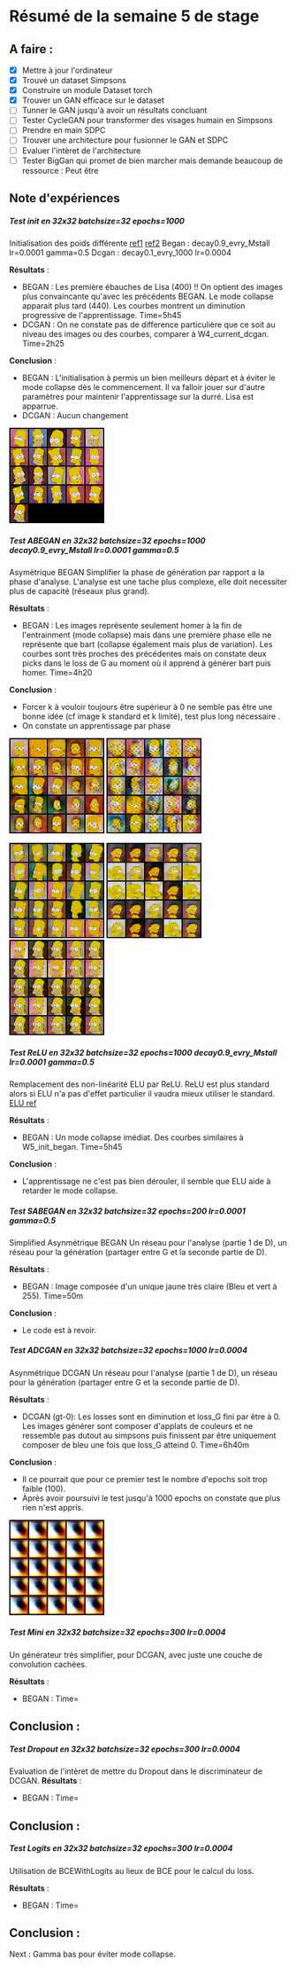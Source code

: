# Résumé de la semaine 5 de stage


## A faire :

- [x]  Mettre à jour l'ordinateur
- [x]  Trouvé un dataset Simpsons
- [x]  Construire un module Dataset torch
- [x]  Trouver un GAN efficace sur le dataset
- [ ] Tunner le GAN jusqu'à avoir un résultats concluant
- [ ] Tester CycleGAN pour transformer des visages humain en Simpsons
- [ ] Prendre en main SDPC
- [ ] Trouver une architecture pour fusionner le GAN et SDPC
- [ ] Evaluer l'intèret de l'architecture
- [ ] Tester BigGan qui promet de bien marcher mais demande beaucoup de ressource : Peut être

## Note d'expériences

##### Test init en 32x32 batchsize=32 epochs=1000
Initialisation des poids différente [ref1](https://github.com/carpedm20/BEGAN-pytorch/issues/7) [ref2](https://stackoverflow.com/questions/49433936/how-to-initialize-weights-in-pytorch) 
Began : decay0.9_evry_Mstall  lr=0.0001 gamma=0.5
Dcgan : decay0.1_evry_1000 lr=0.0004

__Résultats__ :
  - BEGAN : Les première ébauches de Lisa (400) !! On optient des images plus convaincante qu'avec les précédents BEGAN. Le mode collapse apparait plus tard (440). Les courbes montrent un diminution progressive de l'apprentissage.
		Time=5h45
  - DCGAN : On ne constate pas de difference particulière que ce soit au niveau des images ou des courbes, comparer à W4_current_dcgan.
		Time=2h25
		
__Conclusion__ :
  - BEGAN : L'initialisation à permis un bien meilleurs départ et à éviter le mode collapse dès le commencement. Il va falloir jouer sur d'autre paramètres pour maintenir l'apprentissage sur la durré. Lisa est apparrue.
  - DCGAN : Aucun changement

![W5_began final](W5_init_began/final.png "BEGAN")


##### Test ABEGAN en 32x32 batchsize=32 epochs=1000 decay0.9_evry_Mstall  lr=0.0001 gamma=0.5
Asymètrique BEGAN
Simplifier la phase de génération par rapport a la phase d'analyse. L'analyse est une tache plus complexe, elle doit necessiter plus de capacité (réseaux plus grand). 

__Résultats__ :
  - BEGAN  : Les images représente seulement homer à la fin de l'entrainment (mode collapse) mais dans une première phase elle ne représente que bart (collapse également mais plus de variation). Les courbes sont très proches des précédentes mais on constate deux picks dans le loss de G au moment où il apprend à générer bart puis homer.
		Time=4h20
		
__Conclusion__ :
  - Forcer k à vouloir toujours être supérieur à 0 ne semble pas être une bonne idée (cf image k standard et k limité), test plus long nécessaire .
  - On constate un apprentissage par phase
  
![W5_began K_standard](W5_archi_abegan/k_standard.png "k standard")
![W5_began K_limite](W5_archi_abegan/k_limite.png "k limité")

![W5_began Bart](W5_archi_abegan/bart.png "Bart")
![W5_began Transition](W5_archi_abegan/transition.png "Transition")
![W5_began Homer](W5_archi_abegan/homer.png "Homer")
  
##### Test ReLU en 32x32 batchsize=32 epochs=1000 decay0.9_evry_Mstall  lr=0.0001 gamma=0.5
Remplacement des non-linéarité ELU par ReLU. ReLU est plus standard alors si ELU n'a pas d'effet particulier il vaudra mieux utiliser le standard.
[ELU ref](https://arxiv.org/pdf/1511.07289.pdf)

__Résultats__ :
  - BEGAN : Un mode collapse imédiat. Des courbes similaires à W5_init_began. 
		Time=5h45
		
__Conclusion__ :
  - L'apprentissage ne c'est pas bien dérouler, il semble que ELU aide à retarder le mode collapse.

##### Test SABEGAN en 32x32 batchsize=32 epochs=200 lr=0.0001 gamma=0.5
Simplified Asynmétrique BEGAN
Un réseau pour l'analyse (partie 1 de D), un réseau pour la génération (partager entre G et la seconde partie de D).

__Résultats__ :
  - BEGAN : Image composée d'un unique jaune très claire (Bleu et vert à 255). 
		Time=50m
		
__Conclusion__ :
  - Le code est à revoir.
  
##### Test ADCGAN en 32x32 batchsize=32 epochs=1000 lr=0.0004 
Asynmétrique DCGAN
Un réseau pour l'analyse (partie 1 de D), un réseau pour la génération (partager entre G et la seconde partie de D).

__Résultats__ :
  - DCGAN (gt-0): Les losses sont en diminution et loss_G fini par être à 0. Les images générer sont composer d'applats de couleurs et ne ressemble pas dutout au simpsons puis finissent par être uniquement composer de bleu une fois que loss_G atteind 0. 
		Time=6h40m
		
__Conclusion__ :
  - Il ce pourrait que pour ce premier test le nombre d'epochs soit trop faible (100).
  - Àprès avoir poursuivi le test jusqu'à 1000 epochs on constate que plus rien n'est appris.
  
![W5_ADCGAN final](W5_archi_adcgan/final.png "ADCGAN")
  
##### Test Mini en 32x32 batchsize=32 epochs=300 lr=0.0004
Un générateur très simplifier, pour DCGAN, avec juste une couche de convolution cachées.

__Résultats__ :
  - BEGAN : 
		Time=
		
__Conclusion__ :
  - 
  
##### Test Dropout en 32x32 batchsize=32 epochs=300 lr=0.0004
Evaluation de l'intèret de mettre du Dropout dans le discriminateur de DCGAN.
__Résultats__ :
  - BEGAN : 
		Time=
		
__Conclusion__ :
  - 

##### Test Logits en 32x32 batchsize=32 epochs=300 lr=0.0004
Utilisation de BCEWithLogits au lieux de BCE pour le calcul du loss.

__Résultats__ :
  - BEGAN : 
		Time=
		
__Conclusion__ :
  - 
  
Next : Gamma bas pour éviter mode collapse.
